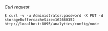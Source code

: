 *Curl request*

``` shell
$ curl -v -u Administrator:password -X PUT -d storageBuffercacheSize=162660352 http://localhost:8095/analytics/config/node
```
